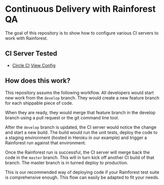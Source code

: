 # Continuous Delivery with Rainforest QA

The goal of this repository is to show how to configure various CI servers to work with Rainforest.

## CI Server Tested

- [Circle CI](https://circleci.com/) [View Config](https://github.com/rainforestapp/ci-sample/blob/master/circle.yml)

## How does this work?

This repository assums the following workflow. All developers would start new work from the `develop` branch. They would create a new feature branch for each shippable piece of code.

When they are ready, they would merge that feature branch in the develop branch using a pull request or the git command line tool.

After the `develop` branch is updated, the CI server would notice the change and start a new build. The build would run the unit tests, deploy the code to a staging environment (hosted in Heroku in our example) and trigger a Rainforest run against that environment.

Once the Rainforest run is successful, the CI server will merge back the code in the `master` branch. This will in turn kick off another CI build of that branch. The master branch is in turned deploy to production.

This is our recommended way of deploying code if your Rainforest test suite is comprehensive enough. This flow can easily be adapted to fit your needs.
